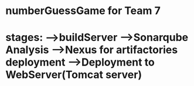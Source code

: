 # numberGuessGame for Team 7
# stages: -->buildServer -->Sonarqube Analysis -->Nexus for artifactories deployment -->Deployment to WebServer(Tomcat server)
